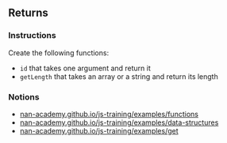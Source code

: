 ## Returns

### Instructions

Create the following functions:

- `id` that takes one argument and return it
- `getLength` that takes an array or a string and return its length

### Notions

- [nan-academy.github.io/js-training/examples/functions](https://nan-academy.github.io/js-training/examples/functions.js)
- [nan-academy.github.io/js-training/examples/data-structures](https://nan-academy.github.io/js-training/examples/data-structures.js)
- [nan-academy.github.io/js-training/examples/get](https://nan-academy.github.io/js-training/examples/get.js)
